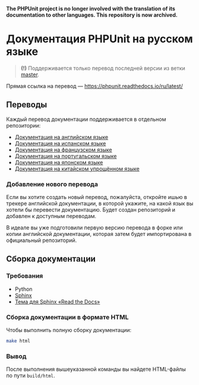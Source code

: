 **The PHPUnit project is no longer involved with the translation of its documentation to other languages. This repository is now archived.**

# Документация PHPUnit на русском языке

> **(!)** Поддерживается только перевод последней версии из ветки [master](https://github.com/sebastianbergmann/phpunit-documentation-english/tree/master).

Прямая ссылка на перевод — https://phpunit.readthedocs.io/ru/latest/

## Переводы

Каждый перевод документации поддерживается в отдельном репозитории:

* [Документация на английском языке](https://github.com/sebastianbergmann/phpunit-documentation-english)
* [Документация на испанском языке](https://github.com/sebastianbergmann/phpunit-documentation-spanish)
* [Документация на французском языке](https://github.com/sebastianbergmann/phpunit-documentation-french)
* [Документация на португальском языке](https://github.com/sebastianbergmann/phpunit-documentation-brazilian-portuguese)
* [Документация на японском языке](https://github.com/sebastianbergmann/phpunit-documentation-japanese)
* [Документация на китайском упрощённом языке](https://github.com/sebastianbergmann/phpunit-documentation-chinese)

### Добавление нового перевода

Если вы хотите создать новый перевод, пожалуйста, откройте ишью в
трекере английской документации, в которой укажите, на какой язык вы хотели бы
перевести документацию. Будет создан репозиторий и добавлен к доступным переводам.

В идеале вы уже подготовили первую версию перевода в форке или
копии английской документации, которая затем будет импортирована в
официальный репозиторий.

## Сборка документации

### Требования

- Python
- [Sphinx](http://www.sphinx-doc.org/)
- [Тема для Sphinx «Read the Docs»](https://github.com/rtfd/sphinx_rtd_theme)

### Сборка документации в формате HTML

Чтобы выполнить полную сборку документации:

```bash
make html
```

### Вывод

После выполнения вышеуказанной команды вы найдете HTML-файлы по пути `build/html`.

